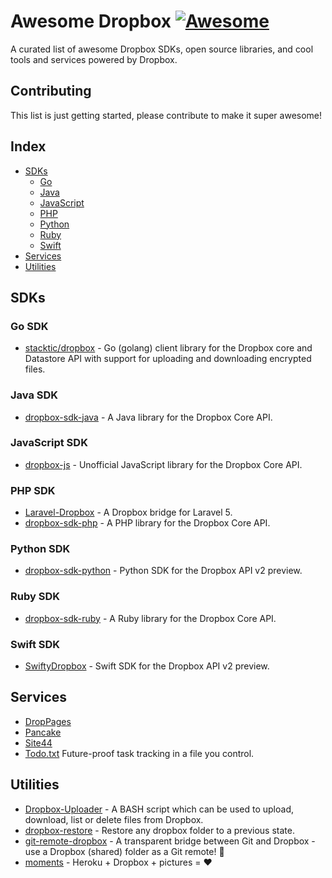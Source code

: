 # Awesome Dropbox [![Awesome](https://cdn.rawgit.com/sindresorhus/awesome/d7305f38d29fed78fa85652e3a63e154dd8e8829/media/badge.svg)](https://github.com/sindresorhus/awesome)

A curated list of awesome Dropbox SDKs, open source libraries, and cool tools and services powered by Dropbox.

## Contributing

This list is just getting started, please contribute to make it super awesome!

## Index

- [SDKs](#sdks)
    - [Go](#go-sdk)
    - [Java](#java-sdk)
    - [JavaScript](#javascript-sdk)
    - [PHP](#php-sdk)
    - [Python](#python-sdk)
    - [Ruby](#ruby-sdk)
    - [Swift](#swift-sdk)
- [Services](#services)
- [Utilities](#utilities)

## SDKs

### Go SDK

* [stacktic/dropbox](https://github.com/stacktic/dropbox) - Go (golang) client library for the Dropbox core and Datastore API with support for uploading and downloading encrypted files.

### Java SDK

* [dropbox-sdk-java](https://github.com/dropbox/dropbox-sdk-java) - A Java library for the Dropbox Core API.

### JavaScript SDK

* [dropbox-js](https://github.com/dropbox/dropbox-js) - Unofficial JavaScript library for the Dropbox Core API.

### PHP SDK

* [Laravel-Dropbox](https://github.com/GrahamCampbell/Laravel-Dropbox) - A Dropbox bridge for Laravel 5.
* [dropbox-sdk-php](https://github.com/dropbox/dropbox-sdk-php) - A PHP library for the Dropbox Core API.

### Python SDK

* [dropbox-sdk-python](https://github.com/dropbox/dropbox-sdk-python) - Python SDK for the Dropbox API v2 preview.

### Ruby SDK

* [dropbox-sdk-ruby](https://github.com/dropbox/dropbox-sdk-ruby) - A Ruby library for the Dropbox Core API.

### Swift SDK

* [SwiftyDropbox](https://github.com/dropbox/SwiftyDropbox) - Swift SDK for the Dropbox API v2 preview.

## Services

* [DropPages](http://droppages.com/)
* [Pancake](https://pancake.io/)
* [Site44](https://www.site44.com/)
* [Todo.txt](http://todotxt.com) Future-proof task tracking in a file you control.

## Utilities

* [Dropbox-Uploader](https://github.com/andreafabrizi/Dropbox-Uploader) - A BASH script which can be used to upload, download, list or delete files from Dropbox.
* [dropbox-restore](https://github.com/clark800/dropbox-restore) - Restore any dropbox folder to a previous state.
* [git-remote-dropbox](https://github.com/anishathalye/git-remote-dropbox) - A transparent bridge between Git and Dropbox - use a Dropbox (shared) folder as a Git remote! :gift:
* [moments](https://github.com/ys/moments) - Heroku + Dropbox + pictures = :heart:
